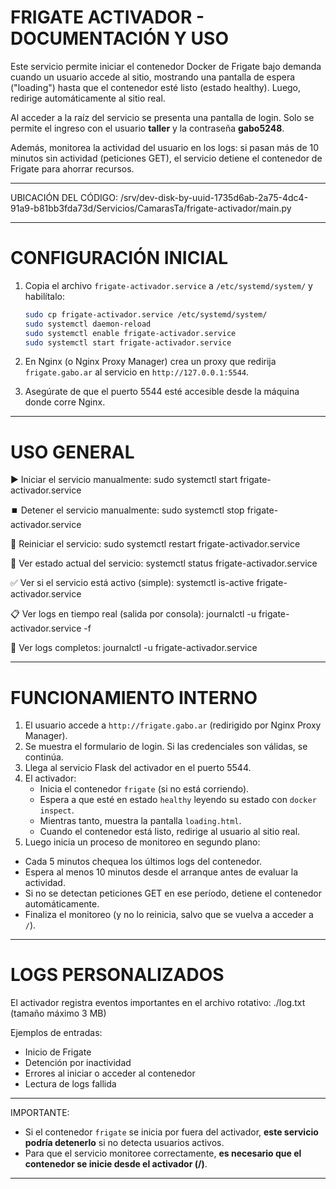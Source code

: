 FRIGATE ACTIVADOR - DOCUMENTACIÓN Y USO
========================================

Este servicio permite iniciar el contenedor Docker de Frigate bajo demanda 
cuando un usuario accede al sitio, mostrando una pantalla de espera ("loading") 
hasta que el contenedor esté listo (estado healthy).
Luego, redirige automáticamente al sitio real.

Al acceder a la raíz del servicio se presenta una pantalla de login. Solo se
permite el ingreso con el usuario **taller** y la contraseña **gabo5248**.

Además, monitorea la actividad del usuario en los logs: 
si pasan más de 10 minutos sin actividad (peticiones GET), 
el servicio detiene el contenedor de Frigate para ahorrar recursos.

--------------------------------------------------
UBICACIÓN DEL CÓDIGO:
  /srv/dev-disk-by-uuid-1735d6ab-2a75-4dc4-91a9-b81bb3fda73d/Servicios/CamarasTa/frigate-activador/main.py

--------------------------------------------------
CONFIGURACIÓN INICIAL
=====================

1. Copia el archivo `frigate-activador.service` a `/etc/systemd/system/` y habilítalo:

   ```bash
   sudo cp frigate-activador.service /etc/systemd/system/
   sudo systemctl daemon-reload
   sudo systemctl enable frigate-activador.service
   sudo systemctl start frigate-activador.service
   ```

2. En Nginx (o Nginx Proxy Manager) crea un proxy que redirija `frigate.gabo.ar` al servicio en `http://127.0.0.1:5544`.

3. Asegúrate de que el puerto 5544 esté accesible desde la máquina donde corre Nginx.

--------------------------------------------------
USO GENERAL
===========

▶️ Iniciar el servicio manualmente:
  sudo systemctl start frigate-activador.service

⏹️ Detener el servicio manualmente:
  sudo systemctl stop frigate-activador.service

🔁 Reiniciar el servicio:
  sudo systemctl restart frigate-activador.service

🔎 Ver estado actual del servicio:
  systemctl status frigate-activador.service

✅ Ver si el servicio está activo (simple):
  systemctl is-active frigate-activador.service

📋 Ver logs en tiempo real (salida por consola):
  journalctl -u frigate-activador.service -f

📅 Ver logs completos:
  journalctl -u frigate-activador.service


--------------------------------------------------
FUNCIONAMIENTO INTERNO
======================

1. El usuario accede a `http://frigate.gabo.ar` (redirigido por Nginx Proxy Manager).
2. Se muestra el formulario de login. Si las credenciales son válidas, se continúa.
3. Llega al servicio Flask del activador en el puerto 5544.
4. El activador:
   - Inicia el contenedor `frigate` (si no está corriendo).
   - Espera a que esté en estado `healthy` leyendo su estado con `docker inspect`.
   - Mientras tanto, muestra la pantalla `loading.html`.
   - Cuando el contenedor está listo, redirige al usuario al sitio real.
5. Luego inicia un proceso de monitoreo en segundo plano:
  - Cada 5 minutos chequea los últimos logs del contenedor.
  - Espera al menos 10 minutos desde el arranque antes de evaluar la actividad.
  - Si no se detectan peticiones GET en ese período, detiene el contenedor automáticamente.
   - Finaliza el monitoreo (y no lo reinicia, salvo que se vuelva a acceder a `/`).

--------------------------------------------------
LOGS PERSONALIZADOS
===================

El activador registra eventos importantes en el archivo rotativo:
  ./log.txt (tamaño máximo 3 MB)

Ejemplos de entradas:
  - Inicio de Frigate
  - Detención por inactividad
  - Errores al iniciar o acceder al contenedor
  - Lectura de logs fallida

--------------------------------------------------

IMPORTANTE:
  - Si el contenedor `frigate` se inicia por fuera del activador, 
    **este servicio podría detenerlo** si no detecta usuarios activos.
  - Para que el servicio monitoree correctamente, 
    **es necesario que el contenedor se inicie desde el activador (/)**.

--------------------------------------------------
